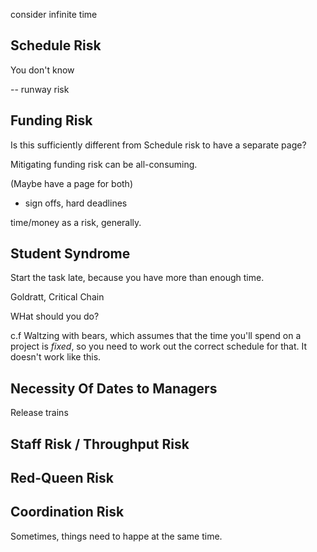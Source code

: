 consider infinite time


## Schedule Risk


You don't know

-- runway risk


## Funding Risk

Is this sufficiently different from Schedule risk to have a separate page?

Mitigating funding risk can be all-consuming.

(Maybe have a page for both)

- sign offs, hard deadlines

time/money as a risk, generally.


## Student Syndrome

Start the task late, because you have more than enough time.

Goldratt, Critical Chain

WHat should you do?  

c.f Waltzing with bears, which assumes that the time you'll spend on a project is _fixed_, so you need to work out the correct 
schedule for that.  It doesn't work like this.


## Necessity Of Dates to Managers

Release trains


## Staff Risk / Throughput Risk


## Red-Queen Risk


## Coordination Risk

Sometimes, things need to happe at the same time.





